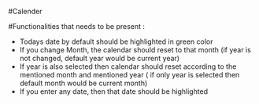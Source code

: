 #Calender

#Functionalities that needs to be present :
- Todays date by default  should be highlighted in green color 
- If you change Month, the calendar should reset to that month (if year is not changed, default year would be current year)
- If year is also selected then calendar should reset according to the mentioned month and mentioned year ( if only year is selected then default month would be current month)
- If you enter any date, then that date should be highlighted

